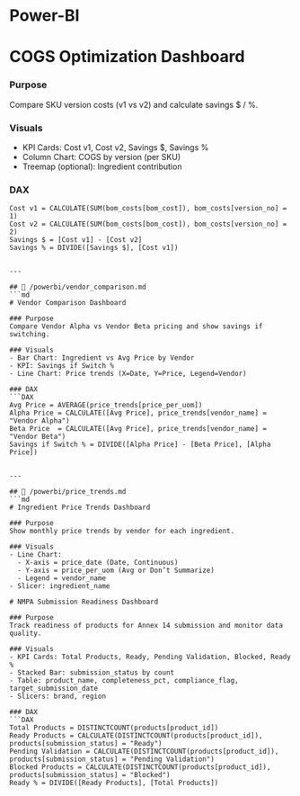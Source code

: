 # Power-BI

# COGS Optimization Dashboard

### Purpose
Compare SKU version costs (v1 vs v2) and calculate savings $ / %.

### Visuals
- KPI Cards: Cost v1, Cost v2, Savings $, Savings %
- Column Chart: COGS by version (per SKU)
- Treemap (optional): Ingredient contribution

### DAX
```DAX
Cost v1 = CALCULATE(SUM(bom_costs[bom_cost]), bom_costs[version_no] = 1)
Cost v2 = CALCULATE(SUM(bom_costs[bom_cost]), bom_costs[version_no] = 2)
Savings $ = [Cost v1] - [Cost v2]
Savings % = DIVIDE([Savings $], [Cost v1])


---

## 📄 /powerbi/vendor_comparison.md
```md
# Vendor Comparison Dashboard

### Purpose
Compare Vendor Alpha vs Vendor Beta pricing and show savings if switching.

### Visuals
- Bar Chart: Ingredient vs Avg Price by Vendor
- KPI: Savings if Switch %
- Line Chart: Price trends (X=Date, Y=Price, Legend=Vendor)

### DAX
```DAX
Avg Price = AVERAGE(price_trends[price_per_uom])
Alpha Price = CALCULATE([Avg Price], price_trends[vendor_name] = "Vendor Alpha")
Beta Price  = CALCULATE([Avg Price], price_trends[vendor_name] = "Vendor Beta")
Savings if Switch % = DIVIDE([Alpha Price] - [Beta Price], [Alpha Price])


---

## 📄 /powerbi/price_trends.md
```md
# Ingredient Price Trends Dashboard

### Purpose
Show monthly price trends by vendor for each ingredient.

### Visuals
- Line Chart:
  - X-axis = price_date (Date, Continuous)
  - Y-axis = price_per_uom (Avg or Don’t Summarize)
  - Legend = vendor_name
- Slicer: ingredient_name

# NMPA Submission Readiness Dashboard

### Purpose
Track readiness of products for Annex 14 submission and monitor data quality.

### Visuals
- KPI Cards: Total Products, Ready, Pending Validation, Blocked, Ready %
- Stacked Bar: submission_status by count
- Table: product_name, completeness_pct, compliance_flag, target_submission_date
- Slicers: brand, region

### DAX
```DAX
Total Products = DISTINCTCOUNT(products[product_id])
Ready Products = CALCULATE(DISTINCTCOUNT(products[product_id]), products[submission_status] = "Ready")
Pending Validation = CALCULATE(DISTINCTCOUNT(products[product_id]), products[submission_status] = "Pending Validation")
Blocked Products = CALCULATE(DISTINCTCOUNT(products[product_id]), products[submission_status] = "Blocked")
Ready % = DIVIDE([Ready Products], [Total Products])



